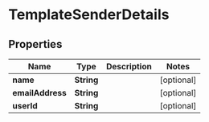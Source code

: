 

# TemplateSenderDetails


## Properties

| Name | Type | Description | Notes |
|------------ | ------------- | ------------- | -------------|
|**name** | **String** |  |  [optional] |
|**emailAddress** | **String** |  |  [optional] |
|**userId** | **String** |  |  [optional] |



